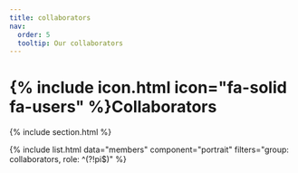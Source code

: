 ```yaml
---
title: collaborators
nav:
  order: 5
  tooltip: Our collaborators
---
```


# {% include icon.html icon="fa-solid fa-users" %}Collaborators



{% include section.html %}

<!--{% include list.html data="members" component="portrait" filters="group: collaborators, role: pi" %}
<br/>-->

{% include list.html data="members" component="portrait" filters="group: collaborators, role: ^(?!pi$)" %}

